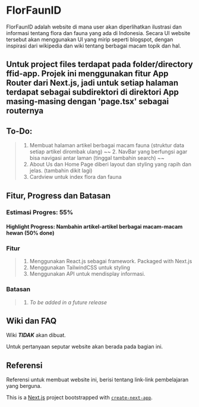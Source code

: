 # FlorFaunID

FlorFaunID adalah website di mana user akan diperlihatkan ilustrasi dan informasi tentang flora dan fauna yang ada di Indonesia.
Secara UI website tersebut akan menggunakan UI yang mirip seperti blogspot, dengan inspirasi dari wikipedia dan wiki tentang berbagai macam topik dan hal.

## Untuk project files terdapat pada folder/directory ffid-app. Projek ini menggunakan fitur App Router dari Next.js, jadi untuk setiap halaman terdapat sebagai subdirektori di direktori App masing-masing dengan 'page.tsx' sebagai routernya

## To-Do:
> 1. Membuat halaman artikel berbagai macam fauna (struktur data setiap artikel dirombak ulang)
> ~~ 2. NavBar yang berfungsi agar bisa navigasi antar laman (tinggal tambahin search) ~~
> 3. About Us dan Home Page diberi layout dan styling yang rapih dan jelas. (tambahin dikit lagi)
> 4. Cardview untuk index flora dan fauna

## Fitur, Progress dan Batasan

### Estimasi Progres: **55%**

#### Highlight Progress: Nambahin artikel-artikel berbagai macam-macam hewan (50% done)

### Fitur

> 1. Menggunakan React.js sebagai framework. Packaged with Next.js
> 2. Menggunakan TailwindCSS untuk styling
> 3. Menggunakan API untuk mendisplay informasi.

### Batasan

> 1. _To be added in a future release_

## Wiki dan FAQ

Wiki **_TIDAK_** akan dibuat.

Untuk pertanyaan seputar website akan berada pada bagian ini.

## Referensi

Referensi untuk membuat website ini, berisi tentang link-link pembelajaran yang berguna.

This is a [Next.js](https://nextjs.org/) project bootstrapped with [`create-next-app`](https://github.com/vercel/next.js/tree/canary/packages/create-next-app).

